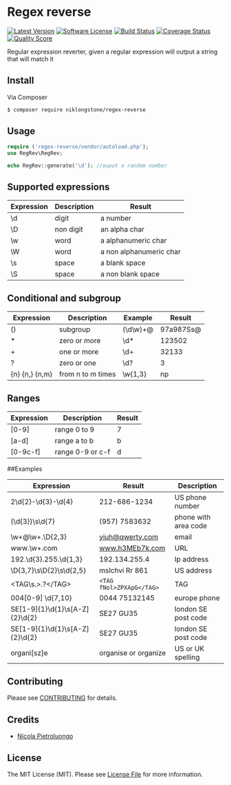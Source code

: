 # Regex reverse

[![Latest Version](https://img.shields.io/github/release/niklongstone/regex-reverse.svg?style=flat-square)](https://github.com/niklongstone/regex-reverse/releases)
[![Software License](https://img.shields.io/badge/license-MIT-brightgreen.svg?style=flat-square)](LICENSE.md)
[![Build Status](https://img.shields.io/travis/niklongstone/regex-reverse/master.svg?style=flat-square)](https://travis-ci.org/niklongstone/regex-reverse)
[![Coverage Status](https://img.shields.io/scrutinizer/coverage/g/niklongstone/regex-reverse.svg?style=flat-square)](https://scrutinizer-ci.com/g/niklongstone/regex-reverse/code-structure)
[![Quality Score](https://img.shields.io/scrutinizer/g/niklongstone/regex-reverse.svg?style=flat-square)](https://scrutinizer-ci.com/g/niklongstone/regex-reverse)


Regular expression reverter, given a regular expression will output a string that will match it

## Install

Via Composer

``` bash
$ composer require niklongstone/regex-reverse
```

## Usage

``` php
require ('regex-reverse/vendor/autoload.php');
use RegRev\RegRev;

echo RegRev::generate('\d'); //ouput a random number
```

## Supported expressions

| Expression | Description | Result                  |
|------------|-------------|-------------------------|
|    \d      |    digit    |      a number           |
|    \D      |  non digit  |    an alpha char        |
|    \w      |    word     | a alphanumeric char     |
|    \W      |    word     | a non alphanumeric char |
|    \s      |    space    |    a blank space        |
|    \S      |    space    |    a non blank space    |

## Conditional and subgroup
| Expression    | Description      | Example   |  Result     |
|---------------|------------------|-----------|-------------|
|    ()         |  subgroup        | (\d\w)+@  | 97a987Ss@   |
|    *          |  zero or more    |   \d*     |  123502     |
|    +          |  one or more     |   \d+     |   32133     |
|    ?          |  zero or one     |   \d?     |     3       |
|{n} {n,} {n,m} |from n to m times | \w{1,3}   |    np       |

## Ranges
| Expression       | Description      |   Result     |
|------------------|------------------|--------------|
|    [0-9]         |  range 0 to 9    |      7       |
|    [a-d]         |  range a to b    |      b       |
|    [0-9c-f]      | range 0-9 or c-f |      d       |

##Examples

| Expression                   | Result                  | Description
|------------------------------|-------------------------|------------------------|
| 2\d{2}-\d{3}-\d{4}           | 212-686-1234            | US phone number        |
| \(\d{3}\)\s\d{7}             | (957) 7583632           | phone with area code   |
| \w+@\w+\.\D{2,3}             | yiuh@qwerty.com         | email                  |
| www\.\w+\.com                | www.h3MEb7k.com         | URL                    |
| 192\.\d{3}.255.\d{1,3}       | 192.134.255.4           | Ip address             |
| \D{3,7}\s\D{2}\s\d{2,5}      | mslchvi Rr 861          | US address             |
| <TAG\s.*>.*?<\/TAG>          |`<TAG fNol>ZPXApG</TAG>` | TAG                    |
| 004[0-9] \d{7,10}            | 0044 75132145           | europe phone           |
|SE[1-9]{1}\d{1}\s[A-Z]{2}\d{2}| SE27 GU35               | london SE post code    |
|SE[1-9]{1}\d{1}\s[A-Z]{2}\d{2}| SE27 GU35               | london SE post code    |
| organi[sz]e                  | organise or organize    | US or UK spelling      |

## Contributing

Please see [CONTRIBUTING](CONTRIBUTING.md) for details.

## Credits

- [Nicola Pietroluongo](https://github.com/niklongstone)

## License

The MIT License (MIT). Please see [License File](LICENSE.md) for more information.
